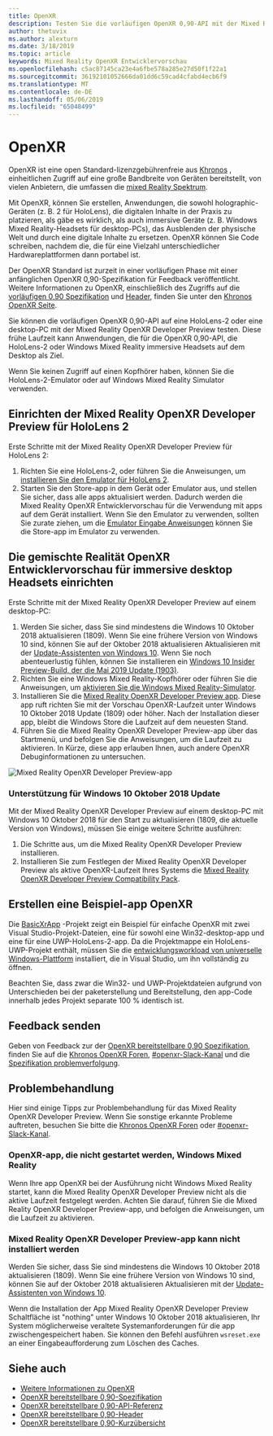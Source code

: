 ```yaml
---
title: OpenXR
description: Testen Sie die vorläufigen OpenXR 0,90-API mit der Mixed Reality OpenXR Developer Preview.
author: thetuvix
ms.author: alexturn
ms.date: 3/18/2019
ms.topic: article
keywords: Mixed Reality OpenXR Entwicklervorschau
ms.openlocfilehash: c5ac87145ca23e4a6fbe578a285e27d50f1f22a1
ms.sourcegitcommit: 36192101052666da01dd6c59cad4cfabd4ecb6f9
ms.translationtype: MT
ms.contentlocale: de-DE
ms.lasthandoff: 05/06/2019
ms.locfileid: "65048499"
---
```

# <a name="openxr"></a>OpenXR

OpenXR ist eine open Standard-lizenzgebührenfreie aus [Khronos](https://www.khronos.org/) , einheitlichen Zugriff auf eine große Bandbreite von Geräten bereitstellt, von vielen Anbietern, die umfassen die [mixed Reality Spektrum](mixed-reality.md).

Mit OpenXR, können Sie erstellen, Anwendungen, die sowohl holographic-Geräten (z. B. 2 für HoloLens), die digitalen Inhalte in der Praxis zu platzieren, als gäbe es wirklich, als auch immersive Geräte (z. B. Windows Mixed Reality-Headsets für desktop-PCs), das Ausblenden der physische Welt und durch eine digitale Inhalte zu ersetzen.  OpenXR können Sie Code schreiben, nachdem die, die für eine Vielzahl unterschiedlicher Hardwareplattformen dann portabel ist.

Der OpenXR Standard ist zurzeit in einer vorläufigen Phase mit einer anfänglichen OpenXR 0,90-Spezifikation für Feedback veröffentlicht.  Weitere Informationen zu OpenXR, einschließlich des Zugriffs auf die [vorläufigen 0,90 Spezifikation](https://www.khronos.org/registry/OpenXR/specs/0.90/html/xrspec.html) und [Header](https://github.com/KhronosGroup/OpenXR-Docs/tree/master/include/openxr), finden Sie unter den [Khronos OpenXR Seite](https://www.khronos.org/openxr/). 

Sie können die vorläufigen OpenXR 0,90-API auf eine HoloLens-2 oder eine desktop-PC mit der Mixed Reality OpenXR Developer Preview testen.  Diese frühe Laufzeit kann Anwendungen, die für die OpenXR 0,90-API, die HoloLens-2 oder Windows Mixed Reality immersive Headsets auf dem Desktop als Ziel.

Wenn Sie keinen Zugriff auf einen Kopfhörer haben, können Sie die HoloLens-2-Emulator oder auf Windows Mixed Reality Simulator verwenden.

## <a name="setting-up-the-mixed-reality-openxr-developer-preview-for-hololens-2"></a>Einrichten der Mixed Reality OpenXR Developer Preview für HoloLens 2

Erste Schritte mit der Mixed Reality OpenXR Developer Preview für HoloLens 2:

1. Richten Sie eine HoloLens-2, oder führen Sie die Anweisungen, um [installieren Sie den Emulator für HoloLens 2](using-the-hololens-emulator.md).
1. Starten Sie den Store-app in dem Gerät oder Emulator aus, und stellen Sie sicher, dass alle apps aktualisiert werden.  Dadurch werden die Mixed Reality OpenXR Entwicklervorschau für die Verwendung mit apps auf dem Gerät installiert.  Wenn Sie den Emulator zu verwenden, sollten Sie zurate ziehen, um die [Emulator Eingabe Anweisungen](using-the-hololens-emulator.md#basic-emulator-input) können Sie die Store-app im Emulator zu verwenden.

## <a name="setting-up-the-mixed-reality-openxr-developer-preview-for-immersive-desktop-headsets"></a>Die gemischte Realität OpenXR Entwicklervorschau für immersive desktop Headsets einrichten

Erste Schritte mit der Mixed Reality OpenXR Developer Preview auf einem desktop-PC:

1. Werden Sie sicher, dass Sie sind mindestens die Windows 10 Oktober 2018 aktualisieren (1809).  Wenn Sie eine frühere Version von Windows 10 sind, können Sie auf der Oktober 2018 aktualisieren Aktualisieren mit der [Update-Assistenten von Windows 10](https://www.microsoft.com/en-us/software-download/windows10).  Wenn Sie noch abenteuerlustig fühlen, können Sie installieren ein [Windows 10 Insider Preview-Build, der die Mai 2019 Update (1903)](https://insider.windows.com).
1. Richten Sie eine Windows Mixed Reality-Kopfhörer oder führen Sie die Anweisungen, um [aktivieren Sie die Windows Mixed Reality-Simulator](using-the-windows-mixed-reality-simulator.md).
1. Installieren Sie die [Mixed Reality OpenXR Developer Preview app](https://www.microsoft.com/store/productId/9n5cvvl23qbt).  Diese app ruft richten Sie mit der Vorschau OpenXR-Laufzeit unter Windows 10 Oktober 2018 Update (1809) oder höher.  Nach der Installation dieser app, bleibt die Windows Store die Laufzeit auf dem neuesten Stand.
1. Führen Sie die Mixed Reality OpenXR Developer Preview-app über das Startmenü, und befolgen Sie die Anweisungen, um die Laufzeit zu aktivieren.  In Kürze, diese app erlauben Ihnen, auch andere OpenXR Debuginformationen zu untersuchen.

![Mixed Reality OpenXR Developer Preview-app](images/mixed-reality-openxr-developer-preview.png)

### <a name="support-for-windows-10-october-2018-update"></a>Unterstützung für Windows 10 Oktober 2018 Update

Mit der Mixed Reality OpenXR Developer Preview auf einem desktop-PC mit Windows 10 Oktober 2018 für den Start zu aktualisieren (1809, die aktuelle Version von Windows), müssen Sie einige weitere Schritte ausführen:

1. Die Schritte aus, um die Mixed Reality OpenXR Developer Preview installieren.
1. Installieren Sie zum Festlegen der Mixed Reality OpenXR Developer Preview als aktive OpenXR-Laufzeit Ihres Systems die [Mixed Reality OpenXR Developer Preview Compatibility Pack](https://aka.ms/openxr-compat).

## <a name="building-a-sample-openxr-app"></a>Erstellen eine Beispiel-app OpenXR

Die [BasicXrApp](https://github.com/Microsoft/OpenXR-SDK-VisualStudio/tree/master/samples/BasicXrApp) -Projekt zeigt ein Beispiel für einfache OpenXR mit zwei Visual Studio-Projekt-Dateien, eine für sowohl eine Win32-desktop-app und eine für eine UWP-HoloLens-2-app.  Da die Projektmappe ein HoloLens-UWP-Projekt enthält, müssen Sie die [entwicklungsworkload von universelle Windows-Plattform](install-the-tools.md#installation-checklist) installiert, die in Visual Studio, um ihn vollständig zu öffnen.

Beachten Sie, dass zwar die Win32- und UWP-Projektdateien aufgrund von Unterschieden bei der paketerstellung und Bereitstellung, den app-Code innerhalb jedes Projekt separate 100 % identisch ist.

## <a name="feedback"></a>Feedback senden

Geben von Feedback zur der [OpenXR bereitstellbare 0,90 Spezifikation](https://www.khronos.org/registry/OpenXR/specs/0.90/html/xrspec.html), finden Sie auf die [Khronos OpenXR Foren](https://community.khronos.org/c/openxr), [#openxr-Slack-Kanal](https://khr.io/slack) und die [Spezifikation problemverfolgung](https://github.com/KhronosGroup/OpenXR-Docs/issues).

## <a name="troubleshooting"></a>Problembehandlung

Hier sind einige Tipps zur Problembehandlung für das Mixed Reality OpenXR Developer Preview.  Wenn Sie sonstige erkannte Probleme auftreten, besuchen Sie bitte die [Khronos OpenXR Foren](https://community.khronos.org/c/openxr) oder [#openxr-Slack-Kanal](https://khr.io/slack).

### <a name="openxr-app-not-starting-windows-mixed-reality"></a>OpenXR-app, die nicht gestartet werden, Windows Mixed Reality

Wenn Ihre app OpenXR bei der Ausführung nicht Windows Mixed Reality startet, kann die Mixed Reality OpenXR Developer Preview nicht als die aktive Laufzeit festgelegt werden.  Achten Sie darauf, führen Sie die Mixed Reality OpenXR Developer Preview-app, und befolgen die Anweisungen, um die Laufzeit zu aktivieren.

### <a name="mixed-reality-openxr-developer-preview-app-cannot-be-installed"></a>Mixed Reality OpenXR Developer Preview-app kann nicht installiert werden 

Werden Sie sicher, dass Sie sind mindestens die Windows 10 Oktober 2018 aktualisieren (1809).  Wenn Sie eine frühere Version von Windows 10 sind, können Sie auf der Oktober 2018 aktualisieren Aktualisieren mit der [Update-Assistenten von Windows 10](https://www.microsoft.com/en-us/software-download/windows10).

Wenn die Installation der App Mixed Reality OpenXR Developer Preview Schaltfläche ist "nothing" unter Windows 10 Oktober 2018 aktualisieren, Ihr System möglicherweise veraltete Systemanforderungen für die app zwischengespeichert haben.  Sie können den Befehl ausführen `wsreset.exe` an einer Eingabeaufforderung zum Löschen des Caches.

## <a name="see-also"></a>Siehe auch

* [Weitere Informationen zu OpenXR](https://www.khronos.org/openxr/)
* [OpenXR bereitstellbare 0,90-Spezifikation](https://www.khronos.org/registry/OpenXR/specs/0.90/html/xrspec.html)
* [OpenXR bereitstellbare 0,90-API-Referenz](https://www.khronos.org/registry/OpenXR/specs/0.90/man/html/)
* [OpenXR bereitstellbare 0,90-Header](https://github.com/KhronosGroup/OpenXR-Docs/tree/master/include/openxr)
* [OpenXR bereitstellbare 0,90-Kurzübersicht](https://www.khronos.org/registry/OpenXR/specs/0.90/refguide/OpenXR-0.90-web.pdf)
